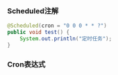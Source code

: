 
### Scheduled注解

```java
@Scheduled(cron = "0 0 0 * * ?")
public void test() {
    System.out.println("定时任务");
}
```

### Cron表达式